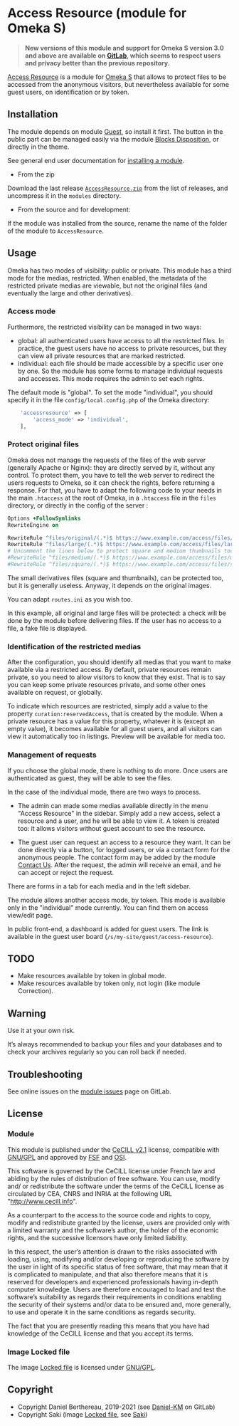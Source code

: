 Access Resource (module for Omeka S)
====================================

> __New versions of this module and support for Omeka S version 3.0 and above
> are available on [GitLab], which seems to respect users and privacy better
> than the previous repository.__

[Access Resource] is a module for [Omeka S] that allows to protect files to be
accessed from the anonymous visitors, but nevertheless available for some guest
users, on identification or by token.


Installation
------------

The module depends on module [Guest], so install it first. The button in the
public part can be managed easily via the module [Blocks Disposition], or
directly in the theme.

See general end user documentation for [installing a module].

* From the zip

Download the last release [`AccessResource.zip`] from the list of releases, and
uncompress it in the `modules` directory.

* From the source and for development:

If the module was installed from the source, rename the name of the folder of
the module to `AccessResource`.


Usage
-----

Omeka has two modes of visibility: public or private. This module has a third
mode for the medias, restricted. When enabled, the metadata of the restricted
private medias are viewable, but not the original files (and eventually the
large and other derivatives).

### Access mode

Furthermore, the restricted visibility can be managed in two ways:
- global: all authenticated users have access to all the restricted files. In
  practice, the guest users have no access to private resources, but they can
  view all private resources that are marked restricted.
- individual: each file should be made accessible by a specific user one by one.
  So the module has some forms to manage individual requests and accesses. This
  mode requires the admin to set each rights.

The default mode is "global". To set the mode "individual", you should specify
it in the file `config/local.config.php` of the Omeka directory:

```php
    'accessresource' => [
        'access_mode' => 'individual',
    ],
```

### Protect original files

Omeka does not manage the requests of the files of the web server (generally
Apache or Nginx): they are directly served by it, without any control. To
protect them, you have to tell the web server to redirect the users requests to
Omeka, so it can check the rights, before returning a response. For that, you
have to adapt the following code to your needs in the main `.htaccess` at the
root of Omeka, in a `.htaccess` file in the `files` directory, or directly in
the config of the server :

```Apache
Options +FollowSymlinks
RewriteEngine on

RewriteRule ^files/original/(.*)$ https://www.example.com/access/files/original/$1 [NC,L]
RewriteRule ^files/large/(.*)$ https://www.example.com/access/files/large/$1 [NC,L]
# Uncomment the lines below to protect square and medium thumbnails too.
#RewriteRule ^files/medium/(.*)$ https://www.example.com/access/files/medium/$1 [NC,L]
#RewriteRule ^files/square/(.*)$ https://www.example.com/access/files/square/$1 [NC,L]
```

The small derivatives files (square and thumbnails), can be protected too, but
it is generally useless. Anyway, it depends on the original images.

You can adapt `routes.ini` as you wish too.

In this example, all original and large files will be protected: a check will be
done by the module before delivering files. If the user has no access to a file,
a fake file is displayed.

### Identification of the restricted medias

After the configuration, you should identify all medias that you want to make
available via a restricted access. By default, private resources remain private,
so you need to allow visitors to know that they exist. That is to say you can
keep some private resources private, and some other ones available on request,
or globally.

To indicate which resources are restricted, simply add a value to the property
`curation:reservedAccess`, that is created by the module. When a private
resource has a value for this property, whatever it is (except an empty value),
it becomes available for all guest users, and all visitors can view it
automatically too in listings. Preview will be available for media too.

### Management of requests

If you choose the global mode, there is nothing to do more. Once users are
authenticated as guest, they will be able to see the files.

In the case of the individual mode, there are two ways to process.

- The admin can made some medias available directly in the menu "Access Resource"
  in the sidebar. Simply add a new access, select a resource and a user, and he
  will be able to view it. A token is created too: it allows visitors without
  guest account to see the resource.

- The guest user can request an access to a resource they want. It can be done
  directly via a button, for logged users, or via a contact form for the
  anonymous people. The contact form may be added by the module [Contact Us].
  After the request, the admin will receive an email, and he can accept or
  reject the request.

There are forms in a tab for each media and in the left sidebar.

The module allows another access mode, by token. This mode is available only in
the "individual" mode currently. You can find them on access view/edit page.

In public front-end, a dashboard is added for guest users. The link is available
in the guest user board (`/s/my-site/guest/access-resource`).


TODO
----

- Make resources available by token in global mode.
- Make resources available by token only, not login (like module Correction).


Warning
-------

Use it at your own risk.

It’s always recommended to backup your files and your databases and to check
your archives regularly so you can roll back if needed.


Troubleshooting
---------------

See online issues on the [module issues] page on GitLab.


License
-------

### Module

This module is published under the [CeCILL v2.1] license, compatible with
[GNU/GPL] and approved by [FSF] and [OSI].

This software is governed by the CeCILL license under French law and abiding by
the rules of distribution of free software. You can use, modify and/ or
redistribute the software under the terms of the CeCILL license as circulated by
CEA, CNRS and INRIA at the following URL "http://www.cecill.info".

As a counterpart to the access to the source code and rights to copy, modify and
redistribute granted by the license, users are provided only with a limited
warranty and the software’s author, the holder of the economic rights, and the
successive licensors have only limited liability.

In this respect, the user’s attention is drawn to the risks associated with
loading, using, modifying and/or developing or reproducing the software by the
user in light of its specific status of free software, that may mean that it is
complicated to manipulate, and that also therefore means that it is reserved for
developers and experienced professionals having in-depth computer knowledge.
Users are therefore encouraged to load and test the software’s suitability as
regards their requirements in conditions enabling the security of their systems
and/or data to be ensured and, more generally, to use and operate it in the same
conditions as regards security.

The fact that you are presently reading this means that you have had knowledge
of the CeCILL license and that you accept its terms.

### Image Locked file

The image [Locked file] is licensed under [GNU/GPL].


Copyright
---------

* Copyright Daniel Berthereau, 2019-2021 (see [Daniel-KM] on GitLab)
* Copyright Saki (image [Locked file], see [Saki])


[Access Resource]: https://gitlab.com/Daniel-KM/Omeka-S-module-AccessResource
[Omeka S]: https://omeka.org/s
[Generic]: https://gitlab.com/Daniel-KM/Omeka-S-module-Generic
[Guest]: https://gitlab.com/Daniel-KM/Omeka-S-module-Guest
[Blocks Disposition]: https://gitlab.com/Daniel-KM/Omeka-S-module-BlocksDisposition
[Contact Us]: https://gitlab.com/Daniel-KM/Omeka-S-module-ContactUs
[Installing a module]: http://dev.omeka.org/docs/s/user-manual/modules/#installing-modules
[`AccessResource.zip`]: https://gitlab.com/Daniel-KM/Omeka-S-module-AccessResource/-/releases
[module issues]: https://gitlab.com/Daniel-KM/Omeka-S-module-AccessResource/-/issues
[CeCILL v2.1]: https://www.cecill.info/licences/Licence_CeCILL_V2.1-en.html
[GNU/GPL]: https://www.gnu.org/licenses/gpl-3.0.html
[FSF]: https://www.fsf.org
[OSI]: http://opensource.org
[Locked file]: http://www.iconarchive.com/show/nuoveXT-icons-by-saki/Mimetypes-file-locked-icon.html
[Saki]: http://www.iconarchive.com/artist/saki.html
[GitLab]: https://gitlab.com/Daniel-KM
[Daniel-KM]: https://gitlab.com/Daniel-KM "Daniel Berthereau"
